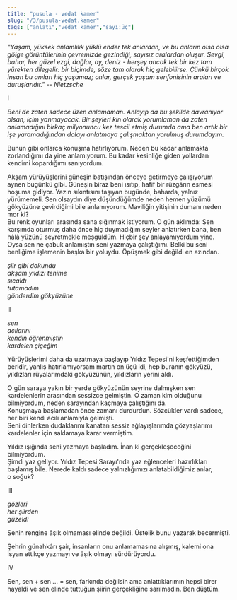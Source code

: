 ```yaml
---
title: "pusula - vedat kamer"
slug: "/3/pusula-vedat.kamer"
tags: ["anlatı","vedat kamer","sayı:üç"]
---
```

*"Yaşam, yüksek anlamlılık yüklü ender tek anlardan, ve bu anların olsa
olsa gölge görüntülerinin çevremizde gezindiği, sayısız aralardan
oluşur. Sevgi, bahar, her güzel ezgi, dağlar, ay, deniz - herşey ancak
tek bir kez tam yürekten dilegelir: bir biçimde, söze tam olarak hiç
gelebilirse. Çünkü birçok insan bu anıları hiç yaşamaz; onlar, gerçek
yaşam senfonisinin araları ve duruşlarıdır." -- Nietzsche*

I

*Beni de zaten sadece üzen anlamaman. Anlayıp da bu şekilde davranıyor
olsan, içim yanmayacak. Bir şeyleri kin olarak yorumlaman da zaten
anlamadığını birkaç milyonuncu kez tescil etmiş durumda ama ben artık
bir işe yaramadığından dolayı anlatmaya çalışmaktan
yorulmuş durumdayım.*

Bunun gibi onlarca konuşma hatırlıyorum. Neden bu kadar anlamakta
zorlandığımı da yine anlamıyorum. Bu kadar kesinliğe giden yollardan
kendimi kopardığımı sanıyordum.

Akşam yürüyüşlerini güneşin batışından önceye getirmeye çalışıyorum
aynen bugünkü gibi. Güneşin biraz beni ısıtıp, hafif bir rüzgârın esmesi
hoşuma gidiyor. Yazın sıkıntısını taşıyan bugünde, baharda, yalnız
yürümemeli. Sen olsaydın diye düşündüğümde neden hemen yüzümü gökyüzüne
çevirdiğimi bile anlamıyorum. Maviliğin yitişinin dumanı neden mor ki?\
Bu renk oyunları arasında sana sığınmak istiyorum. O gün aklımda: Sen
karşımda oturmuş daha önce hiç duymadığım şeyler anlatırken bana, ben
hâlâ yüzünü seyretmekle meşguldüm. Hiçbir şey anlayamıyordum yine. Oysa
sen ne çabuk anlamıştın seni yazmaya çalıştığımı. Belki bu seni
benliğime işlemenin başka bir yoluydu. Öpüşmek gibi değildi en azından.

*şiir gibi dokundu\
akşam yıldızı tenime\
sıcaktı\
tutamadım\
gönderdim gökyüzüne*

II

*sen\
acılarını\
kendin öğrenmiştin\
kardelen çiçeğim*

Yürüyüşlerimi daha da uzatmaya başlayıp Yıldız Tepesi'ni keşfettiğimden
beridir, yanlış hatırlamıyorsam martın on üçü idi, hep buranın gökyüzü,
yıldızları rüyalarımdaki gökyüzünün, yıldızların yerini aldı.

O gün saraya yakın bir yerde gökyüzünün seyrine dalmışken sen
kardelenlerin arasından sessizce gelmiştin. O zaman kim olduğunu
bilmiyordum, neden sarayından kaçmaya çalıştığını da.\
Konuşmaya başlamadan önce zamanı durdurdun. Sözcükler vardı sadece, her
biri kendi acılı anlamıyla gelmişti.\
Seni dinlerken dudaklarımı kanatan sessiz ağlayışlarımda gözyaşlarımı
kardelenler için saklamaya karar vermiştim.

Yıldız ışığında seni yazmaya başladım. İnan ki gerçekleşeceğini
bilmiyordum.\
Şimdi yaz geliyor. Yıldız Tepesi Sarayı'nda yaz eğlenceleri hazırlıkları
başlamış bile. Nerede kaldı sadece yalnızlığımızı anlatabildiğimiz
anlar, o soğuk?

III

*gözleri\
her şiirden\
güzeldi*

Senin rengine âşık olmaması elinde değildi. Üstelik bunu
yazarak becermişti.

Şehrin günahkârı şair, insanların onu anlamamasına alışmış, kalemi ona
isyan ettikçe yazmayı ve âşık olmayı sürdürüyordu.

IV

Sen, sen + sen ... = sen, farkında değilsin ama anlattıklarımın hepsi
birer hayaldi ve sen elinde tuttuğun şiirin gerçekliğine sarılmadın.
Ben düştüm.
